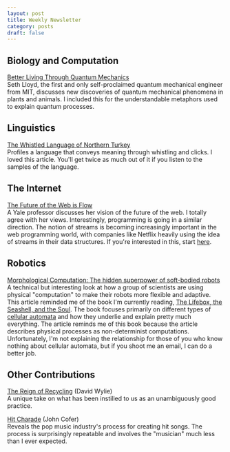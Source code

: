 ```yaml
---
layout: post
title: Weekly Newsletter
category: posts
draft: false
---
```

## Biology and Computation
[Better Living Through Quantum Mechanics](http://www.pbs.org/wgbh/nova/blogs/physics/2014/03/quantum-life/)  
Seth Lloyd, the first and only self-proclaimed quantum mechanical engineer from MIT, discusses new discoveries of quantum mechanical phenomena in plants and animals. I included this for the understandable metaphors used to explain quantum processes.

## Linguistics
[The Whistled Language of Northern Turkey](http://www.newyorker.com/tech/elements/the-whistled-language-of-northern-turkey)  
Profiles a language that conveys meaning through whistling and clicks. I loved this article. You'll get twice as much out of it if you listen to the samples of the language.

## The Internet
[The Future of the Web is Flow](http://www.wsj.com/articles/the-future-of-the-internet-is-flow-1443796858)  
A Yale professor discusses her vision of the future of the web. I totally agree with her views. Interestingly, programming is going in a similar direction. The notion of streams is becoming increasingly important in the web programming world, with companies like Netflix heavily using the idea of streams in their data structures. If you're interested in this, start [here](http://techblog.netflix.com/2013/02/rxjava-netflix-api.html).

## Robotics
[Morphological Computation: The hidden superpower of soft-bodied robots](http://robohub.org/morphological-computation-the-hidden-superpower-of-soft-bodied-robots/)  
A technical but interesting look at how a group of scientists are using physical "computation" to make their robots more flexible and adaptive. This article reminded me of the book I'm currently reading, [The Lifebox, the Seashell, and the Soul](http://www.rudyrucker.com/lifebox/). The book focuses primarily on different types of [cellular automata](http://mathworld.wolfram.com/CellularAutomaton.html) and how they underlie and explain pretty much everything. The article reminds me of this book because the article describes physical processes as non-determinist computations. Unfortunately, I'm not explaining the relationship for those of you who know nothing about cellular automata, but if you shoot me an email, I can do a better job.

## Other Contributions
[The Reign of Recycling](http://www.nytimes.com/2015/10/04/opinion/sunday/the-reign-of-recycling.html) (David Wylie)  
A unique take on what has been instilled to us as an unambiguously good practice.

[Hit Charade](http://www.theatlantic.com/magazine/archive/2015/10/hit-charade/403192/) (John Cofer)  
Reveals the pop music industry's process for creating hit songs. The process is surprisingly repeatable and involves the "musician" much less than I ever expected.
